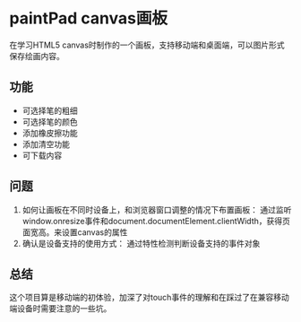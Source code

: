 # paintPad canvas画板

在学习HTML5 canvas时制作的一个画板，支持移动端和桌面端，可以图片形式保存绘画内容。

## 功能
 - 可选择笔的粗细
 - 可选择笔的颜色
 - 添加橡皮擦功能
 - 添加清空功能
 - 可下载内容

 ## 问题
1. 如何让画板在不同时设备上，和浏览器窗口调整的情况下布置画板：
通过监听window.onresize事件和document.documentElement.clientWidth，获得页面宽高。来设置canvas的属性
2. 确认是设备支持的使用方式：
通过特性检测判断设备支持的事件对象

## 总结
这个项目算是移动端的初体验，加深了对touch事件的理解和在踩过了在兼容移动端设备时需要注意的一些坑。
